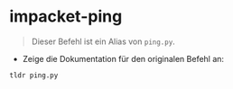 # impacket-ping

> Dieser Befehl ist ein Alias von `ping.py`.

- Zeige die Dokumentation für den originalen Befehl an:

`tldr ping.py`
